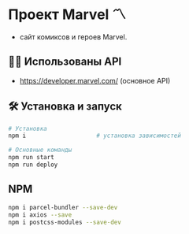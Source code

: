 # Проект Marvel 〽️

- сайт комиксов и героев Marvel.

## ⛓️‍💥 Использованы API
- https://developer.marvel.com/ (основное API)

## 🛠 Установка и запуск

```bash
# Установка
npm i                    # установка зависимостей
```
```bash
# Основные команды
npm run start
npm run deploy
```
## NPM
```bash
npm i parcel-bundler --save-dev
npm i axios --save
npm i postcss-modules --save-dev
```